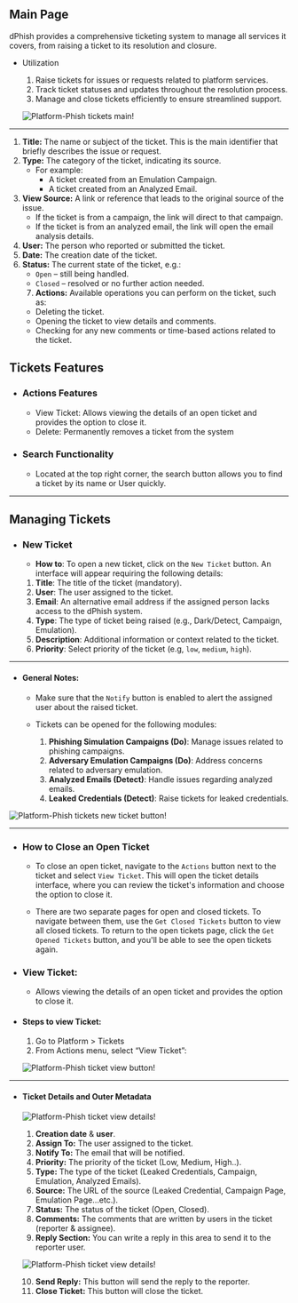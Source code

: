 ## Main Page

dPhish provides a comprehensive ticketing system to manage all services it covers, from raising a ticket to its resolution and closure.

- Utilization
    1. Raise tickets for issues or requests related to platform services.
    2. Track ticket statuses and updates throughout the resolution process.
    3. Manage and close tickets efficiently to ensure streamlined support.
    
    ![Platform-Phish tickets main!](../../assets/platform/tickets/tickets_view.png "Platform-Phish tickets main")

---

1. **Title:** The name or subject of the ticket. This is the main identifier that briefly describes the issue or request.  
2. **Type:** The category of the ticket, indicating its source.  
    - For example:  
        - A ticket created from an Emulation Campaign.  
        - A ticket created from an Analyzed Email.  
3. **View Source:** A link or reference that leads to the original source of the issue.  
    - If the ticket is from a campaign, the link will direct to that campaign.  
    - If the ticket is from an analyzed email, the link will open the email analysis details.  
4. **User:** The person who reported or submitted the ticket.  
5. **Date:** The creation date of the ticket.  
6. **Status:** The current state of the ticket, e.g.:  
    - `Open` – still being handled.  
    - `Closed` – resolved or no further action needed.  
    7. **Actions:**  Available operations you can perform on the ticket, such as:  
    - Deleting the ticket.  
    - Opening the ticket to view details and comments.
    - Checking for any new comments or time-based actions related to the ticket.

## Tickets Features

- ### Actions Features

    - View Ticket: Allows viewing the details of an open ticket and provides the option to close it.
    - Delete: Permanently removes a ticket from the system

- ### Search Functionality

    - Located at the top right corner, the search button allows you to find a ticket by its name or User quickly.

---

## Managing Tickets

- ### New Ticket

    - **How to**: To open a new ticket, click on the `New Ticket` button. An interface will appear requiring the following details:
    
    1. **Title**: The title of the ticket (mandatory).
    2. **User**: The user assigned to the ticket.
    3. **Email**: An alternative email address if the assigned person lacks access to the dPhish system.
    4. **Type**: The type of ticket being raised (e.g., Dark/Detect, Campaign, Emulation).
    5. **Description**: Additional information or context related to the ticket.
    6. **Priority**: Select priority of the ticket (e.g, `low`, `medium`, `high`).

---

- #### General Notes:

    - Make sure that the `Notify` button is enabled to alert the assigned user about the raised ticket.
    - Tickets can be opened for the following modules:
        
        1. **Phishing Simulation Campaigns (Do)**: Manage issues related to phishing campaigns.
        2. **Adversary Emulation Campaigns (Do)**: Address concerns related to adversary emulation.
        3. **Analyzed Emails (Detect)**: Handle issues regarding analyzed emails.
        4. **Leaked Credentials (Detect)**: Raise tickets for leaked credentials.

![Platform-Phish tickets new ticket button!](../../assets/platform/tickets/new_ticket_button.png "Platform-Phish tickets new ticket button")

---

- ### How to Close an Open Ticket

    - To close an open ticket, navigate to the `Actions` button next to the ticket and select `View Ticket`. This will open the ticket details interface, where you can review the ticket's information and choose the option to close it.

    - There are two separate pages for open and closed tickets. To navigate between them, use the `Get Closed Tickets` button to view all closed tickets. To return to the open tickets page, click the `Get Opened Tickets` button, and you'll be able to see the open tickets again.

- ### View Ticket: 
    - Allows viewing the details of an open ticket and provides the option to close it.

- #### Steps to view Ticket:  
    1. Go to Platform > Tickets  
    2. From Actions menu, select “View Ticket”:

    ![Platform-Phish ticket view button!](../../assets/platform/tickets/ticket_view_button.png "Platform-Phish ticket view button")

---

- #### Ticket Details and Outer Metadata

    ![Platform-Phish ticket view details!](../../assets/platform/tickets/ticket_details.png "Platform-Phish ticket view details")

    1. **Creation date** & **user**.  
    2. **Assign To:** The user assigned to the ticket.  
    3. **Notify To:** The email that will be notified.  
    4. **Priority:** The priority of the ticket (Low, Medium, High..).  
    5. **Type:** The type of the ticket (Leaked Credentials, Campaign, Emulation, Analyzed Emails).  
    6. **Source:** The URL of the source (Leaked Credential, Campaign Page, Emulation Page…etc.).  
    7. **Status:** The status of the ticket (Open, Closed).  
    8. **Comments:** The comments that are written by users in the ticket (reporter & assignee).
    9. **Reply Section:** You can write a reply in this area to send it to the reporter user.

    ![Platform-Phish ticket view details!](../../assets/platform/tickets/ticket_reply.png "Platform-Phish ticket view details")

    10. **Send Reply:** This button will send the reply to the reporter.  
    11. **Close Ticket:** This button will close the ticket.